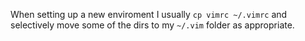 When setting up a new enviroment I usually `cp vimrc ~/.vimrc` and selectively move some of the dirs to my `~/.vim` folder as appropriate.
